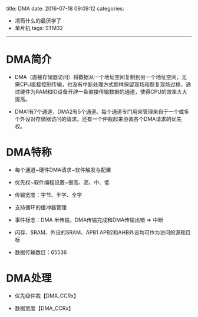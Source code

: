 title: DMA
date: 2016-07-18 09:09:12
categories: 
- 凊筠什么的最厌学了
- 单片机
tags: STM32
---

# DMA简介

- DMA（直接存储器访问）将数据从一个地址空间复制到另一个地址空间，无需CPU直接控制传输，也没有中断处理方式那样保留现场和恢复现场过程，通过硬件为RAM和IO设备开辟一条直接传输数据的通道，使得CPU的效率大大提高。

<!-- more -->

- DMA1有7个通道，DMA2有5个通道。每个通道专门用来管理来自于一个或多个外设对存储器访问的请求。还有一个仲裁起来协调各个DMA请求的优先权。

# DMA特称

- 每个通道~硬件DMA请求~软件触发与配置

- 优先权~软件编程设置~很高、高、中、低

- 传输宽度：字节、半字、全字

- 支持循环的缓冲器管理 

- 事件标志：DMA 半传输，DMA传输完成和DMA传输出错 => 中断

- 闪存、SRAM、外设的SRAM、APB1 APB2和AHB外设均可作为访问的源和目标

- 数据传输数目：65536

# DMA处理

- 优先级仲裁【DMA_CCRx】

- 数据宽度【DMA_CCRx】
